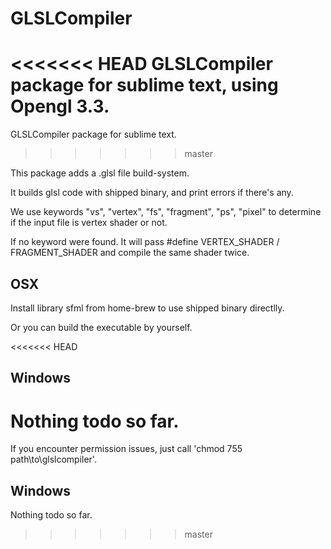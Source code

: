 # GLSLCompiler

<<<<<<< HEAD
GLSLCompiler package for sublime text, using Opengl 3.3.
=======
GLSLCompiler package for sublime text.
>>>>>>> master

This package adds a .glsl file build-system. 

It builds glsl code with shipped binary, and print errors if there's any.

We use keywords "vs", "vertex", "fs", "fragment", "ps", "pixel" to determine if the input file is vertex shader or not.

If no keyword were found. It will pass #define VERTEX_SHADER / FRAGMENT_SHADER and compile the same shader twice.

## OSX

Install library sfml from home-brew to use shipped binary directlly.

Or you can build the executable by yourself.

<<<<<<< HEAD
## Windows

Nothing todo so far.
=======
If you encounter permission issues, just call 'chmod 755 path\to\glslcompiler'.

## Windows

Nothing todo so far.
>>>>>>> master
